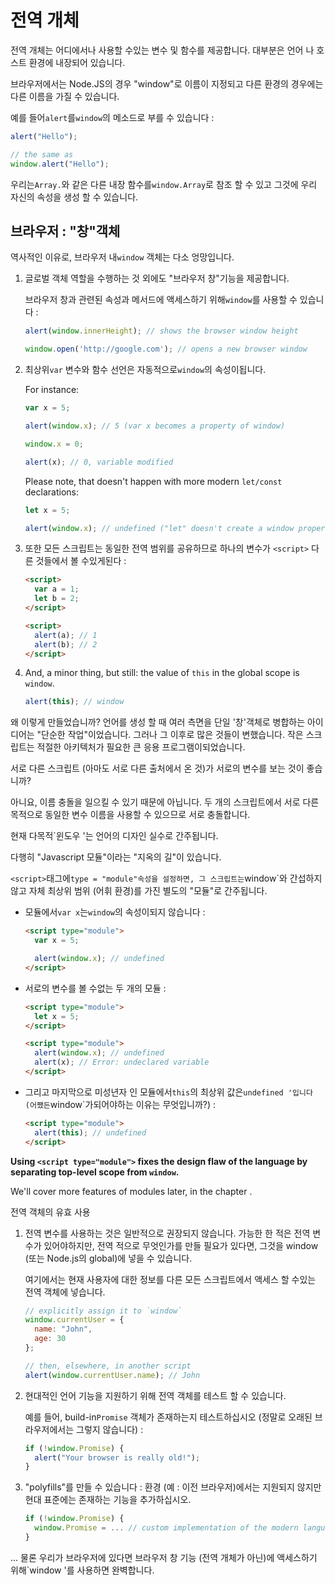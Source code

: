 
# 전역 개체

전역 개체는 어디에서나 사용할 수있는 변수 및 함수를 제공합니다. 대부분은 언어 나 호스트 환경에 내장되어 있습니다.

브라우저에서는 Node.JS의 경우 "window"로 이름이 지정되고 다른 환경의 경우에는 다른 이름을 가질 수 있습니다.

예를 들어`alert`를`window`의 메소드로 부를 수 있습니다 :

```js run
alert("Hello");

// the same as
window.alert("Hello");
```

우리는`Array.`와 같은 다른 내장 함수를`window.Array`로 참조 할 수 있고 그것에 우리 자신의 속성을 생성 할 수 있습니다.

## 브라우저 : "창"객체

역사적인 이유로, 브라우저 내`window` 객체는 다소 엉망입니다.

1. 글로벌 객체 역할을 수행하는 것 외에도 "브라우저 창"기능을 제공합니다.

     브라우저 창과 관련된 속성과 메서드에 액세스하기 위해`window`를 사용할 수 있습니다 :

    ```js run
    alert(window.innerHeight); // shows the browser window height

    window.open('http://google.com'); // opens a new browser window
    ```

2. 최상위`var` 변수와 함수 선언은 자동적으로`window`의 속성이됩니다.

    For instance:
    ```js untrusted run no-strict refresh
    var x = 5;

    alert(window.x); // 5 (var x becomes a property of window)

    window.x = 0;

    alert(x); // 0, variable modified
    ```

    Please note, that doesn't happen with more modern `let/const` declarations:

    ```js untrusted run no-strict refresh
    let x = 5;

    alert(window.x); // undefined ("let" doesn't create a window property)
    ```

3. 또한 모든 스크립트는 동일한 전역 범위를 공유하므로 하나의 변수가 `<script>` 다른 것들에서 볼 수있게된다 :

    ```html run
    <script>
      var a = 1;
      let b = 2;
    </script>

    <script>
      alert(a); // 1
      alert(b); // 2
    </script>
    ```

4. And, a minor thing, but still: the value of `this` in the global scope is `window`.

    ```js untrusted run no-strict refresh
    alert(this); // window
    ```

왜 이렇게 만들었습니까? 언어를 생성 할 때 여러 측면을 단일 '창'객체로 병합하는 아이디어는 "단순한 작업"이었습니다. 그러나 그 이후로 많은 것들이 변했습니다. 작은 스크립트는 적절한 아키텍처가 필요한 큰 응용 프로그램이되었습니다.

서로 다른 스크립트 (아마도 서로 다른 출처에서 온 것)가 서로의 변수를 보는 것이 좋습니까?

아니요, 이름 충돌을 일으킬 수 있기 때문에 아닙니다. 두 개의 스크립트에서 서로 다른 목적으로 동일한 변수 이름을 사용할 수 있으므로 서로 충돌합니다.

현재 다목적`윈도우 '는 언어의 디자인 실수로 간주됩니다.

다행히 "Javascript 모듈"이라는 "지옥의 길"이 있습니다.

`<script>`태그에`type = "module"속성을 설정하면, 그 스크립트는`window`와 간섭하지 않고 자체 최상위 범위 (어휘 환경)를 가진 별도의 "모듈"로 간주됩니다.

- 모듈에서`var x`는`window`의 속성이되지 않습니다 :

    ```html run
    <script type="module">
      var x = 5;

      alert(window.x); // undefined
    </script>
    ```

- 서로의 변수를 볼 수없는 두 개의 모듈 :

    ```html run
    <script type="module">
      let x = 5;
    </script>

    <script type="module">
      alert(window.x); // undefined
      alert(x); // Error: undeclared variable
    </script>
    ```

- 그리고 마지막으로 미성년자 인 모듈에서`this`의 최상위 값은`undefined '입니다 (어쨌든`window`가되어야하는 이유는 무엇입니까?) :

    ```html run
    <script type="module">
      alert(this); // undefined
    </script>
    ```

**Using `<script type="module">` fixes the design flaw of the language by separating top-level scope from `window`.**

We'll cover more features of modules later, in the chapter [](info:modules).

전역 객체의 유효 사용

1. 전역 변수를 사용하는 것은 일반적으로 권장되지 않습니다. 가능한 한 적은 전역 변수가 있어야하지만, 전역 적으로 무엇인가를 만들 필요가 있다면, 그것을 window (또는 Node.js의 global)에 넣을 수 있습니다.

     여기에서는 현재 사용자에 대한 정보를 다른 모든 스크립트에서 액세스 할 수있는 전역 객체에 넣습니다.

    ```js run
    // explicitly assign it to `window`
    window.currentUser = {
      name: "John",
      age: 30
    };

    // then, elsewhere, in another script
    alert(window.currentUser.name); // John
    ```

2. 현대적인 언어 기능을 지원하기 위해 전역 객체를 테스트 할 수 있습니다.

     예를 들어, build-in`Promise` 객체가 존재하는지 테스트하십시오 (정말로 오래된 브라우저에서는 그렇지 않습니다) :
    ```js run
    if (!window.Promise) {
      alert("Your browser is really old!");
    }
    ```

3. "polyfills"를 만들 수 있습니다 : 환경 (예 : 이전 브라우저)에서는 지원되지 않지만 현대 표준에는 존재하는 기능을 추가하십시오.

    ```js run
    if (!window.Promise) {
      window.Promise = ... // custom implementation of the modern language feature
    }
    ```

... 물론 우리가 브라우저에 있다면 브라우저 창 기능 (전역 개체가 아닌)에 액세스하기 위해`window '를 사용하면 완벽합니다.

